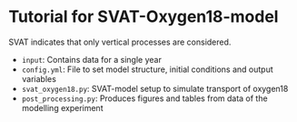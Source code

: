 # Tutorial for SVAT-Oxygen18-model
SVAT indicates that only vertical processes are considered.

- `input`: Contains data for a single year
- `config.yml`: File to set model structure, initial conditions and output variables
- `svat_oxygen18.py`: SVAT-model setup to simulate transport of oxygen18
- `post_processing.py`: Produces figures and tables from data of the modelling experiment
